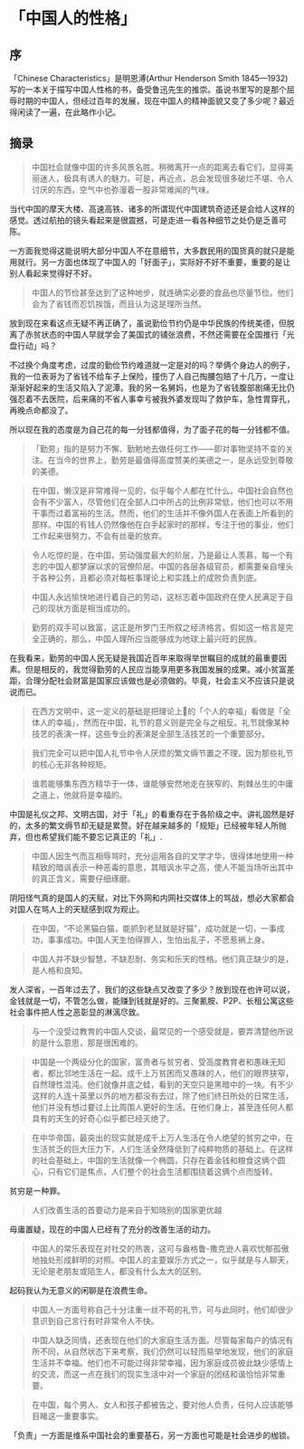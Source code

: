# 「中国人的性格」

## 序
「Chinese Characteristics」是明恩溥(Arthur Henderson Smith 1845—1932) 写的一本关于描写中国人性格的书，备受鲁迅先生的推崇。虽说书里写的是那个屈辱时期的中国人，但经过百年的发展，现在中国人的精神面貌又变了多少呢？最近得闲读了一遍，在此略作小记。

## 摘录
> 中国社会就像中国的许多风景名胜。稍微离开一点的距离去看它们，显得美丽迷人，极具有诱人的魅力。可是，再近点，总会发现很多破烂不堪、令人讨厌的东西，空气中也弥漫着一股非常难闻的气味。

当代中国的摩天大楼、高速高铁、诸多的所谓现代中国建筑奇迹还是会给人这样的感觉。透过航拍的镜头看起来是很震撼，可是走进一看各种细节之处仍是乏善可陈。  

一方面我觉得这能说明大部分中国人不在意细节，大多数民用的国货真的就只是能用就行。另一方面也体现了中国人的「好面子」，实际好不好不重要，重要的是让别人看起来觉得好不好。  

> 中国人的节俭甚至达到了这种地步，就连确实必要的食品也尽量节俭。他们会为了省钱而忍饥挨饿，而且认为这是理所当然。

放到现在来看这点无疑不再正确了，虽说勤俭节约仍是中华民族的传统美德，但脱离了赤贫状态的中国人早就学会了美国式的铺张浪费，不然还需要在全国推行「光盘行动」吗？  

不过换个角度考虑，过度的勤俭节约难道就一定是对的吗？举俩个身边人的例子，我的一位表哥为了省钱不给车子上保险，撞伤了人自己掏腰包赔了十几万，一度让渐渐好起来的生活又陷入了泥潭。我的另一名舅妈，也是为了省钱腹部剧痛无比仍强忍着不去医院，后来痛的不省人事幸亏被我外婆发现叫了救护车，急性胃穿孔，再晚点命都没了。  

所以现在我的态度是为自己花的每一分钱都值得，为了面子花的每一分钱都不值。

> 「勤劳」指的是努力不懈、勤勉地去做任何工作——即对事物坚持不变的关注。在当今的世界上，勤劳是最值得高度赞美的美德之一，是永远受到尊敬的美德。

> 在中国，懒汉是非常难得一见的，似乎每个人都在忙什么。中国社会自然也会有不少富人，尽管他们在全部人口中所占的比例非常低，他们也可以不用干事而过着富裕的生活。然而，他们的生活并不像外国人在表面上所看到的那样。中国的有钱人仍然像他在白手起家时的那样，专注于他的事业，他们工作起来很努力，不会有丝毫的放弃。

> 令人吃惊的是，在中国，劳动强度最大的阶层，乃是最让人羡慕，每一个有志的中国人都梦寐以求的官僚阶层。中国的各层各级官员，都需要亲自埋头于各种公务，且都必须对每桩事理论上和实践上的成败负责到底。

> 中国人永远愉快地进行着自己的劳动，这标志着中国政府在使人民满足于自己的现状方面是相当成功的。

> 勤劳的双手可以致富，这正是所罗门王所叙之经济格言。假如这一格言是完全正确的，那么，中国人理所应当能够成为地球上最兴旺的民族。

在我看来，勤劳的中国人民无疑是我国近百年来取得举世瞩目的成就的最重要因素。但是相反的，我觉得勤劳的人民应当能享用更多我国发展的成果。减小贫富差距，合理分配社会财富是国家应该做也是必须做的。毕竟，社会主义不应该只是说说而已。  

> 在西方文明中，这一定义的基础是把理论上的「个人的幸福」看做是「全体人的幸福」，然而在中国，礼节的意义则是完全与之相反。礼节就像某种技艺的表演一样，这些专业的表演是全部生活技艺的一个重要部分。

> 我们完全可以把中国人礼节中令人厌烦的繁文缛节置之不理，因为那些礼节的核心无非各种规矩。

> 谁若能够集东西方精华于一体，谁能够安然地走在狭窄的、荆棘丛生的中庸之道上，他就将是幸福的。

中国是礼仪之邦、文明古国，对于「礼」的看重存在于各阶级之中。讲礼固然是好的，太多的繁文缛节却无疑是累赘。好在越来越多的「规矩」已经被年轻人所抛弃，但也希望我们能不要忘记真正的「礼」.

> 中国人因生气而互相辱骂时，充分运用各自的文学才华，很得体地使用一种精致的暗讽表示一种恶毒的意思，其暗讽水平之高，使人不能当场听出其中的真正含义，需要仔细琢磨。

阴阳怪气真的是国人的天赋，对比下外网和内网社交媒体上的骂战，想必大家都会对国人在骂人上的天赋感到叹为观止。

> 在中国，“不论黑猫白猫，能抓到老鼠就是好猫”，成功就是一切，一事成功，事事成功。中国人天生怕得罪人，生怕出乱子，不愿惹祸上身。

> 中国人并不缺少智慧，不缺忍耐、务实和乐天的性格。他们真正缺少的是，是人格和良知。

发人深省，一百年过去了，我们的这些缺点又改变了多少？放到现在也许可以说，金钱就是一切，不管怎么做，能赚到钱就是好的。三聚氰胺、P2P、长租公寓这些社会事件把人性之恶彰显的淋漓尽致。  

> 与一个没受过教育的中国人交谈，最常见的一个感受就是，要弄清楚他所说的是什么意思，那是很困难的。

> 中国是一个两级分化的国家，富贵者与贫穷者、受高度教育者和愚昧无知者，都比邻地生活在一起。成千上万贫困而又愚昧的人，他们的眼界狭窄，自然理性混沌。他们就像井底之蛙，看到的天空只是黑暗中的一块。有不少这样的人连十英里以外的地方都没有去过，除了他们终日所处的日常生活，他们并没有想过要过上比周围人更好的生活。在他们身上，甚至连任何人都具有的天生的好奇心似乎都已经灭绝了。

> 在中华帝国，最突出的现实就是成千上万人生活在令人绝望的贫穷之中。在生活贫乏的巨大压力下，人们生活全然降低到了纯粹物质的基础上。在这样的社会基础上，中国的生活就像一个椭圆，只存在着金钱和粮食这俩个圆心，只有它们是焦点，人们整个的社会生活都围绕着这俩个点而旋转。

贫穷是一种罪。

> 人们改善生活的首要动力是来自于知晓别的国家更优越

毋庸置疑，现在的中国人已经有了充分的改善生活的动力。

> 中国人的常乐表现在对社交的热衷，这可与盎格鲁-撒克逊人喜欢忧郁孤傲地独处形成鲜明的对照。中国人的主要娱乐方式之一，似乎就是与人聊天，无论是老朋友或陌生人，都没有什么太大的区别。

起码我认为无意义的闲聊是在浪费生命。   

> 中国人一方面号称自己十分注重一丝不苟的礼节，可与此同时，他们却很少意识到自己言行有时非常令人不快。

> 中国人缺乏同情，还表现在他们的大家庭生活方面。尽管每家每户的情况有所不同，从自然状态下来考察，我们仍然可以轻而易举地发现，他们的家庭生活并不幸福。他们也不可能过得非常幸福，因为家庭成员彼此缺少感情上的交流，而这一点在我们的现实生活中对一个家庭的团结和谐恰恰非常重要。

> 在中国，每个男人、女人和孩子都被告之，要对他人负责，任何人应该能够目睹这一重要事实。

「负责」一方面是维系中国社会的重要基石，另一方面也可能是社会进步的枷锁。